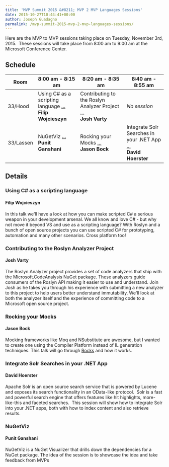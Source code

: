 ```yaml
---
title: 'MVP Summit 2015 &#8211; MVP 2 MVP Languages Sessions'
date: 2015-10-27T10:44:41+00:00
author: Joseph Guadagno
permalink: /mvp-summit-2015-mvp-2-mvp-languages-sessions/
---
```

Here are the MVP to MVP sessions taking place on Tuesday, November 3rd, 2015. &nbsp;These sessions will take place from 8:00 am to 9:00 am at the Microsoft Conference Center.

## Schedule

|Room|8:00 am - 8:15 am|8:20 am - 8:35 am|8:40 am - 8:55 am|
|---|---|---|----|
|33/Hood|Using C# as a scripting language [...](#using-c-as-a-scripting-language)<br />**Filip Wojcieszyn**|Contributing to the Roslyn Analyzer Project [...](#contributing-to-the-roslyn-analyzer-project)<br />**Josh Varty**|_No session_|
|33/Lassen|NuGetViz [...](#nugetviz)<br />**Punit Ganshani**|Rocking your Mocks [...](#rocking-your-mocks)<br />**Jason Bock**|Integrate Solr Searches in your .NET App [...](#integrate-solr-searches-in-your-net-app)<br />**David Hoerster**|

## Details

### Using C# as a scripting language

#### Filip Wojcieszyn

In this talk we'll have a look at how you can make scripted C# a serious weapon in your development arsenal. We all know and love C# - but why not move it beyond VS and use as a scripting language? With Roslyn and a bunch of open source projects you can use scripted C# for prototyping, automation and many other scenarios. Cross platform too!

### Contributing to the Roslyn Analyzer Project

#### Josh Varty

The Roslyn Analyzer project provides a set of code analyzers that ship with the Microsoft.CodeAnalysis NuGet package. These analyzers guide consumers of the Roslyn API making it easier to use and understand. Join Josh as he takes you through his experience with submitting a new analyzer to this project to help users better understand immutability. We'll look at both the analyzer itself and the experience of committing code to a Microsoft open source project.

### Rocking your Mocks

#### Jason Bock

Mocking frameworks like Moq and NSubstitute are awesome, but I wanted to create one using the Compiler Platform instead of IL generation techniques. This talk will go through [Rocks](https://github.com/jasonbock/rocks) and how it works.

### Integrate Solr Searches in your .NET App

#### David Hoerster

Apache Solr is an open source search service that is powered by Lucene and exposes its search functionality in an OData-like protocol.  Solr is a fast and powerful search engine that offers features like hit highlights, more-like-this and faceted searches.  This session will show how to integrate Solr into your .NET apps, both with how to index content and also retrieve results.

### NuGetViz

#### Punit Ganshani

NuGetViz is a NuGet Visualizer that drills down the dependencies for a NuGet package. The idea of the session is to showcase the idea and take feedback from MVPs